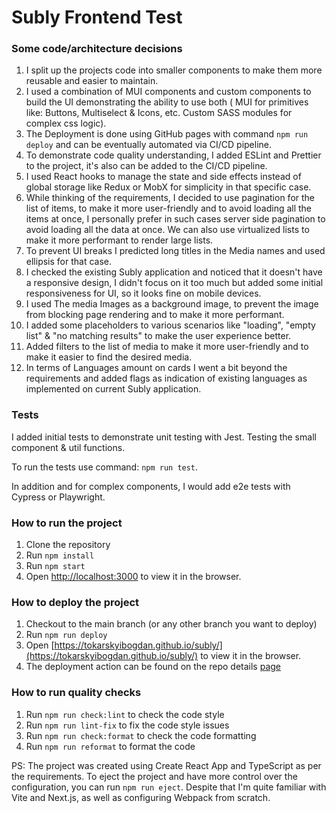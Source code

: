 # Subly Frontend Test

### Some code/architecture decisions

1. I split up the projects code into smaller components to make them more reusable and easier to maintain.
2. I used a combination of MUI components and custom components to build the UI demonstrating the ability to use both (
   MUI for primitives like: Buttons, Multiselect & Icons, etc. Custom SASS modules for complex css logic).
5. The Deployment is done using GitHub pages with command `npm run deploy` and can be eventually automated via CI/CD
   pipeline.
6. To demonstrate code quality understanding, I added ESLint and Prettier to the project, it's also can be added to the
   CI/CD pipeline.
7. I used React hooks to manage the state and side effects instead of global storage like Redux or MobX for simplicity
   in that specific case.
8. While thinking of the requirements, I decided to use pagination for the list of items, to make it more user-friendly
   and to avoid loading all the items at once, I personally prefer in such cases server side pagination to avoid loading
   all the data at once. We can also use virtualized lists to make it more performant to render large lists.
9. To prevent UI breaks I predicted long titles in the Media names and used ellipsis for that case.
10. I checked the existing Subly application and noticed that it doesn't have a responsive design, I didn't focus on it
    too much but added some initial responsiveness for UI, so it looks fine on mobile devices.
11. I used The media Images as a background image, to prevent the image from blocking page rendering and to make it more
    performant.
12. I added some placeholders to various scenarios like "loading", "empty list" & "no matching results" to make the user
    experience better.
13. Added filters to the list of media to make it more user-friendly and to make it easier to find the desired media.
14. In terms of Languages amount on cards I went a bit beyond the requirements and added flags as indication of existing
    languages as implemented on current Subly application.

### Tests

I added initial tests to demonstrate unit testing with Jest.
Testing the small component & util functions.

To run the tests use command: `npm run test`.

In addition and for complex components, I would add e2e tests with Cypress or Playwright.

### How to run the project

1. Clone the repository
2. Run `npm install`
3. Run `npm start`
4. Open [http://localhost:3000](http://localhost:3000) to view it in the browser.

### How to deploy the project

1. Checkout to the main branch (or any other branch you want to deploy)
2. Run `npm run deploy`
2. Open [https://tokarskyibogdan.github.io/subly/](https://tokarskyibogdan.github.io/subly/) to view it in the browser.
3. The deployment action can be found on the repo details [page](https://github.com/tokarskyibogdan/subly/deployments)

### How to run quality checks

1. Run `npm run check:lint` to check the code style
2. Run `npm run lint-fix` to fix the code style issues
3. Run `npm run check:format` to check the code formatting
4. Run `npm run reformat` to format the code

PS: The project was created using Create React App and TypeScript as per the requirements. To eject the project and have
more control over the configuration, you can run `npm run eject`. Despite that I'm quite familiar with Vite and Next.js,
as well as configuring Webpack from scratch.
